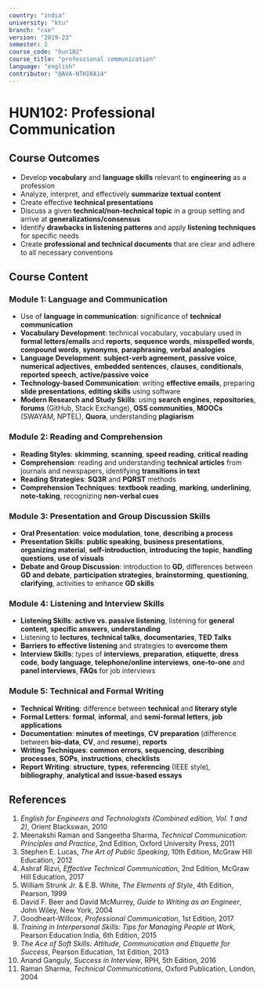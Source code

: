 ```yaml
---
country: "india"
university: "ktu"
branch: "cse"
version: "2019-23"
semester: 2
course_code: "hun102"
course_title: "professional communication"
language: "english"
contributor: "@AVA-NTHIKA14"
---
```


# HUN102: Professional Communication

## Course Outcomes

- Develop **vocabulary** and **language skills** relevant to **engineering** as a profession  
- Analyze, interpret, and effectively **summarize textual content**  
- Create effective **technical presentations**  
- Discuss a given **technical/non-technical topic** in a group setting and arrive at **generalizations/consensus**  
- Identify **drawbacks in listening patterns** and apply **listening techniques** for specific needs  
- Create **professional and technical documents** that are clear and adhere to all necessary conventions  

## Course Content

### Module 1: Language and Communication

- Use of **language in communication**: significance of **technical communication**  
- **Vocabulary Development**: technical vocabulary, vocabulary used in **formal letters/emails** and **reports**, **sequence words**, **misspelled words**, **compound words**, **synonyms**, **paraphrasing**, **verbal analogies**  
- **Language Development**: **subject-verb agreement**, **passive voice**, **numerical adjectives**, **embedded sentences**, **clauses**, **conditionals**, **reported speech**, **active/passive voice**  
- **Technology-based Communication**: writing **effective emails**, preparing **slide presentations**, **editing skills** using software  
- **Modern Research and Study Skills**: using **search engines**, **repositories**, **forums** (GitHub, Stack Exchange), **OSS communities**, **MOOCs** (SWAYAM, NPTEL), **Quora**, understanding **plagiarism**  

### Module 2: Reading and Comprehension

- **Reading Styles**: **skimming**, **scanning**, **speed reading**, **critical reading**  
- **Comprehension**: reading and understanding **technical articles** from journals and newspapers, identifying **transitions in text**  
- **Reading Strategies**: **SQ3R** and **PQRST** methods  
- **Comprehension Techniques**: **textbook reading**, **marking**, **underlining**, **note-taking**, recognizing **non-verbal cues**  

### Module 3: Presentation and Group Discussion Skills

- **Oral Presentation**: **voice modulation**, **tone**, **describing a process**  
- **Presentation Skills**: **public speaking**, **business presentations**, **organizing material**, **self-introduction**, **introducing the topic**, **handling questions**, **use of visuals**  
- **Debate and Group Discussion**: introduction to **GD**, differences between **GD and debate**, **participation strategies**, **brainstorming**, **questioning**, **clarifying**, activities to enhance **GD skills**  

### Module 4: Listening and Interview Skills

- **Listening Skills**: **active vs. passive listening**, listening for **general content**, **specific answers**, **understanding**  
- Listening to **lectures**, **technical talks**, **documentaries**, **TED Talks**  
- **Barriers to effective listening** and strategies to **overcome them**  
- **Interview Skills**: types of **interviews**, **preparation**, **etiquette**, **dress code**, **body language**, **telephone/online interviews**, **one-to-one** and **panel interviews**, **FAQs** for job interviews  

### Module 5: Technical and Formal Writing

- **Technical Writing**: difference between **technical** and **literary style**  
- **Formal Letters**: **formal**, **informal**, and **semi-formal letters**, **job applications**  
- **Documentation**: **minutes of meetings**, **CV preparation** (difference between **bio-data**, **CV**, and **resume**), **reports**  
- **Writing Techniques**: **common errors**, **sequencing**, **describing processes**, **SOPs**, **instructions**, **checklists**  
- **Report Writing**: **structure**, **types**, **referencing** (IEEE style), **bibliography**, **analytical and issue-based essays**  

## References

1. *English for Engineers and Technologists (Combined edition, Vol. 1 and 2)*, Orient Blackswan, 2010  
2. Meenakshi Raman and Sangeetha Sharma, *Technical Communication: Principles and Practice*, 2nd Edition, Oxford University Press, 2011  
3. Stephen E. Lucas, *The Art of Public Speaking*, 10th Edition, McGraw Hill Education, 2012  
4. Ashraf Rizvi, *Effective Technical Communication*, 2nd Edition, McGraw Hill Education, 2017  
5. William Strunk Jr. & E.B. White, *The Elements of Style*, 4th Edition, Pearson, 1999  
6. David F. Beer and David McMurrey, *Guide to Writing as an Engineer*, John Wiley, New York, 2004  
7. Goodheart-Willcox, *Professional Communication*, 1st Edition, 2017  
8. *Training in Interpersonal Skills: Tips for Managing People at Work*, Pearson Education India, 6th Edition, 2015  
9. *The Ace of Soft Skills: Attitude, Communication and Etiquette for Success*, Pearson Education, 1st Edition, 2013  
10. Anand Ganguly, *Success in Interview*, RPH, 5th Edition, 2016  
11. Raman Sharma, *Technical Communications*, Oxford Publication, London, 2004  

